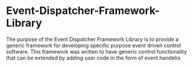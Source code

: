 # Event-Dispatcher-Framework-Library
The purpose of the Event Dispatcher Framework Library is to provide a generic framework for developing specific purpose event driven control software.  This framework was written to have generic control functionality that can be extended by adding user code in the form of event handelrs

